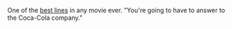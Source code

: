 One of the <a href="https://www.youtube.com/watch?v=RZ9B7owHxMQ">best lines</a> in any movie ever. "You're going to have to answer to the Coca-Cola company." 
